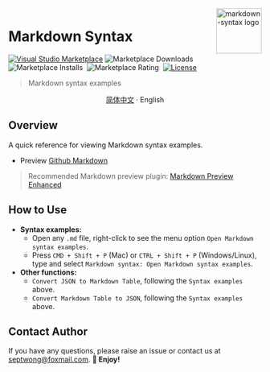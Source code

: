 <img align="right" width="90px" src="https://free2.yunpng.top/2024/10/16/670f457bc5f7a.png" alt="markdown-syntax logo" />

# Markdown Syntax

[![Visual Studio Marketplace](https://img.shields.io/visual-studio-marketplace/v/septwong.markdown-syntax?color=brightgreen&label=Visual%20Studio%20Marketplace)](https://marketplace.visualstudio.com/items?itemName=septwong.markdown-syntax)
![Marketplace Downloads](https://img.shields.io/visual-studio-marketplace/d/septwong.markdown-syntax)&nbsp;
![Marketplace Installs](https://img.shields.io/visual-studio-marketplace/i/septwong.markdown-syntax)&nbsp;
![Marketplace Rating](https://img.shields.io/visual-studio-marketplace/r/septwong.markdown-syntax)&nbsp;
[![License](https://img.shields.io/badge/license-MIT-green.svg?style=flat)](https://raw.githubusercontent.com/septwong/markdown-syntax/main/LICENSE)&nbsp;
<!-- <a href="https://github.com/septwong/markdown-syntax">
    <img alt="markdown-syntax Repo stars" src="https://img.shields.io/github/stars/septwong/markdown-syntax">
</a> -->

> Markdown syntax examples

<p align="center">
    <a href="https://github.com/septwong/markdown-syntax/blob/main/README_zh-cn.md"> 简体中文</a>
    ·
    <span> English</span>
</p>

## Overview

A quick reference for viewing Markdown syntax examples.

- Preview [Github Markdown](https://github.com/septwong/markdown-syntax/blob/main/markdown_en.md)
<!-- - Preview [Local Markdown](./markdown.md) -->

> Recommended Markdown preview plugin: [Markdown Preview Enhanced](https://marketplace.visualstudio.com/items?itemName=shd101wyy.markdown-preview-enhanced)

## How to Use
- **Syntax examples:**
  - Open any `.md` file, right-click to see the menu option `Open Markdown syntax examples`.
  - Press `CMD + Shift + P` (Mac) or `CTRL + Shift + P` (Windows/Linux), type and select `Markdown syntax: Open Markdown syntax examples`.
- **Other functions:**
  - `Convert JSON to Markdown Table`, following the `Syntax examples` above.
  - `Convert Markdown Table to JSON`, following the `Syntax examples` above.

<!-- ### Examples

![Right-click Menu](https://free2.yunpng.top/2024/10/16/670f455078df5.png)

![Command Input](https://free2.yunpng.top/2024/10/16/670f455076a40.png) -->

## Contact Author

If you have any questions, please raise an issue or contact us at [septwong@foxmail.com](mailto:septwong@foxmail.com).
**🎉 Enjoy!**